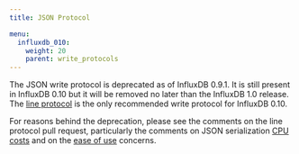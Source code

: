 ```yaml
---
title: JSON Protocol

menu:
  influxdb_010:
    weight: 20
    parent: write_protocols
---
```


The JSON write protocol is deprecated as of InfluxDB 0.9.1.
It is still present in InfluxDB 0.10 but it will be removed no later than the InfluxDB 1.0 release.
The [line protocol](/influxdb/v0.10/write_protocols/line/) is the only recommended write protocol for InfluxDB 0.10.

For reasons behind the deprecation, please see the comments on the line protocol pull request, particularly the comments on JSON serialization [CPU costs](https://github.com/influxdb/influxdb/pull/2696#issuecomment-106968181) and on the [ease of use](https://github.com/influxdb/influxdb/pull/2696#issuecomment-107043910) concerns.
